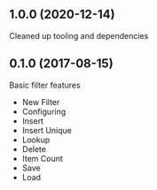 ## 1.0.0 (2020-12-14)

Cleaned up tooling and dependencies

## 0.1.0 (2017-08-15)

Basic filter features

- New Filter
- Configuring
- Insert
- Insert Unique
- Lookup
- Delete
- Item Count
- Save
- Load
